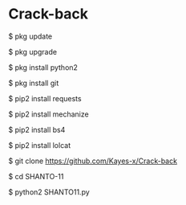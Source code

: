 # Crack-back
$ pkg update

$ pkg upgrade

$ pkg install python2

$ pkg install git

$ pip2 install requests

$ pip2 install mechanize

$ pip2 install bs4

$ pip2 install lolcat 

$  git clone https://github.com/Kayes-x/Crack-back

$  cd SHANTO-11

$  python2 SHANTO11.py
